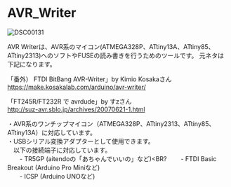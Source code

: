 # AVR_Writer

![DSC00131](https://user-images.githubusercontent.com/62051355/138557254-d4f609c3-f68d-4cc5-8263-7d02601fa821.jpg)

AVR Writerは、AVR系のマイコン(ATMEGA328P、ATtiny13A、ATtiny85、ATtiny2313)へのソフトやFUSEの読み書きを行うためのツールです。
元ネタは下記になります。

「番外） FTDI BitBang AVR-Writer」by Kimio Kosakaさん<BR>
https://make.kosakalab.com/arduino/avr-writer/

「FT245R/FT232R で avrdude」by すzさん<BR>
http://suz-avr.sblo.jp/archives/20070621-1.html

・AVR系のワンチップマイコン（ATMEGA328P、ATtiny2313、ATtiny85、ATtiny13A）に対応しています。<BR>
・USBシリアル変換アダプターとして使用できます。<BR>
　以下の接続端子に対応しています。<BR>
　　- TR5GP (aitendoの「あちゃんでいいの」など)<BR?
　　- FTDI Basic Breakout (Arduino Pro Miniなど)<BR>
　　- ICSP (Arduino UNOなど)<BR>

  
